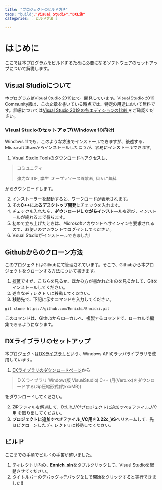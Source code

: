 ```yaml
---
title: "プロジェクトのビルド方法"
tags: "build","Visual Studio","DXLib"
categories: [ ビルド方法 ]

---
```


# はじめに
ここでは本プログラムをビルドするために必要になるソフトウェアのセットアップについて解説します。
## Visual Studioについて
本プログラムはVisual Studio 2019にて、開発しています。Visual Studio 2019 Community版は、この文章を書いている時点では、特定の用途において無料です。詳細については[Visual Studio 2019 の各エディションの比較
](https://visualstudio.microsoft.com/ja/vs/compare/)をご確認ください。
### Visual Studioのセットアップ(Windows 10向け)
Windows 11でも、このような方法でインストールできますが、後述する、Microsoft Storeからインストールしたほうが、容易にインストールできます。
1. [Visual Studio Toolsのダウンロード](https://visualstudio.microsoft.com/ja/downloads/)へアクセスし、
> コミュニティ
> 
> 強力な IDE, 学生, オープンソース貢献者, 個人に無料

からダウンロードします。

2. インストーラーを起動すると、ワークロードが表示されます。
3. その**C++によるデスクトップ開発**にチェックを入れます。
4. チェックを入れたら、**ダウンロードしながらインストール**を選び、インストールが終わるまで待ちます。
5. 初めて立ち上げたときは、Microsoftアカウントへサインインを要求されるので、お使いのアカウントでログインしてください。
6. Visual Studioがインストールできました!
## Githubからのクローン方法
このプロジェクトはGithubにて管理されています。そこで、Githubから本プロジェクトをクローンする方法について書きます。
1. [拙著](https://qiita.com/312k/items/b2e6f3a8446447c8404f)ですが、こちらを見るか、ほかの方が書かれたものを見るかして、Gitをインストールしてください。
2. 適当なディレクトリに移動してください。
3. 移動先で、下記に示すコマンドを入力してください。
```shell
git clone https://github.com/Ennichi/Ennichi.git
```
このコマンドは、Githubからローカルへ、複製するコマンドで、ローカルで編集できるようになります。
## DXライブラリのセットアップ
本プロジェクトは[DXライブラリ](https://dxlib.xsrv.jp/)という、Windows APIのラッパライブラリを使用しています。

1. [DXライブラリのダウンロードページ](https://dxlib.xsrv.jp/dxdload.html)から
> ＤＸライブラリ Windows版 VisualStudio( C++ )用(Verx.xx)をダウンロードする(zip圧縮形式(約xxxMB))

をダウンロードしてください。

2. ZIPファイルを解凍して、DxLib_VC\プロジェクトに追加すべきファイル_VC用 を取り出してください。
3. **プロジェクトに追加すべきファイル_VC用**を**3.22c_VS**へリネームして、先ほどクローンしたディレクトリに移動してください。
## ビルド
ここまでの手順でビルドの手筈が整いました。
1. ディレクトリ内の、**Ennichi.sln**をダブルクリックして、Visual Studioを起動させてください。
2. タイトルバーのデバッグ->デバッグなしで開始をクリックすると実行できました!!
